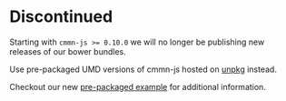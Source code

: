 # Discontinued

Starting with `cmmn-js >= 0.10.0` we will no longer be publishing new releases of our bower bundles.

Use pre-packaged UMD versions of cmmn-js hosted on [unpkg](https://unpkg.com/cmmn-js/dist/) instead.

Checkout our new [pre-packaged example](https://github.com/bpmn-io/cmmn-js-examples/tree/master/pre-packaged) for additional information.
